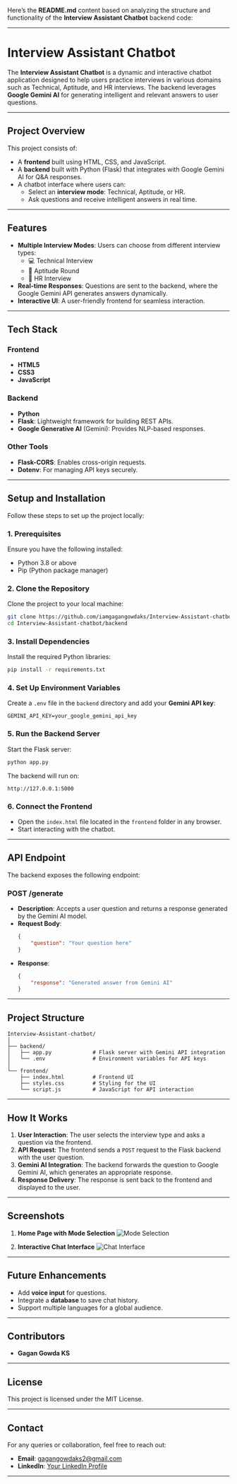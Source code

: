 Here’s the **README.md** content based on analyzing the structure and functionality of the **Interview Assistant Chatbot** backend code:

---

# **Interview Assistant Chatbot**

The **Interview Assistant Chatbot** is a dynamic and interactive chatbot application designed to help users practice interviews in various domains such as Technical, Aptitude, and HR interviews. The backend leverages **Google Gemini AI** for generating intelligent and relevant answers to user questions.

---

## **Project Overview**
This project consists of:
- A **frontend** built using HTML, CSS, and JavaScript.
- A **backend** built with Python (Flask) that integrates with Google Gemini AI for Q&A responses.
- A chatbot interface where users can:
  - Select an **interview mode**: Technical, Aptitude, or HR.
  - Ask questions and receive intelligent answers in real time.

---

## **Features**
- **Multiple Interview Modes**: Users can choose from different interview types:
  - 💻 Technical Interview  
  - 🧠 Aptitude Round  
  - 👥 HR Interview  
- **Real-time Responses**: Questions are sent to the backend, where the Google Gemini API generates answers dynamically.
- **Interactive UI**: A user-friendly frontend for seamless interaction.

---

## **Tech Stack**
### **Frontend**
- **HTML5**  
- **CSS3**  
- **JavaScript**  

### **Backend**
- **Python**  
- **Flask**: Lightweight framework for building REST APIs.  
- **Google Generative AI** (Gemini): Provides NLP-based responses.  

### **Other Tools**
- **Flask-CORS**: Enables cross-origin requests.  
- **Dotenv**: For managing API keys securely.

---

## **Setup and Installation**

Follow these steps to set up the project locally:

### **1. Prerequisites**
Ensure you have the following installed:
- Python 3.8 or above  
- Pip (Python package manager)

### **2. Clone the Repository**
Clone the project to your local machine:
```bash
git clone https://github.com/iamgagangowdaks/Interview-Assistant-chatbot.git
cd Interview-Assistant-chatbot/backend
```

### **3. Install Dependencies**
Install the required Python libraries:
```bash
pip install -r requirements.txt
```

### **4. Set Up Environment Variables**
Create a `.env` file in the `backend` directory and add your **Gemini API key**:
```plaintext
GEMINI_API_KEY=your_google_gemini_api_key
```

### **5. Run the Backend Server**
Start the Flask server:
```bash
python app.py
```
The backend will run on:
```
http://127.0.0.1:5000
```

### **6. Connect the Frontend**
- Open the `index.html` file located in the `frontend` folder in any browser.
- Start interacting with the chatbot.

---

## **API Endpoint**
The backend exposes the following endpoint:

### **POST /generate**
- **Description**: Accepts a user question and returns a response generated by the Gemini AI model.  
- **Request Body**:
  ```json
  {
      "question": "Your question here"
  }
  ```
- **Response**:
  ```json
  {
      "response": "Generated answer from Gemini AI"
  }
  ```

---

## **Project Structure**
```
Interview-Assistant-chatbot/
│
├── backend/
│   ├── app.py             # Flask server with Gemini API integration
│   └── .env               # Environment variables for API keys
│
└── frontend/
    ├── index.html         # Frontend UI
    ├── styles.css         # Styling for the UI
    └── script.js          # JavaScript for API interaction
```

---

## **How It Works**
1. **User Interaction**: The user selects the interview type and asks a question via the frontend.  
2. **API Request**: The frontend sends a `POST` request to the Flask backend with the user question.  
3. **Gemini AI Integration**: The backend forwards the question to Google Gemini AI, which generates an appropriate response.  
4. **Response Delivery**: The response is sent back to the frontend and displayed to the user.

---

## **Screenshots**
1. **Home Page with Mode Selection**
   ![Mode Selection](link-to-screenshot.png)

2. **Interactive Chat Interface**
   ![Chat Interface](link-to-screenshot.png)

---

## **Future Enhancements**
- Add **voice input** for questions.  
- Integrate a **database** to save chat history.  
- Support multiple languages for a global audience.  

---

## **Contributors**
- **Gagan Gowda KS**  

---

## **License**
This project is licensed under the MIT License.  

---

## **Contact**
For any queries or collaboration, feel free to reach out:
- **Email**: gagangowdaks2@gmail.com 
- **LinkedIn**: [Your LinkedIn Profile](https://www.linkedin.com/)  

---
